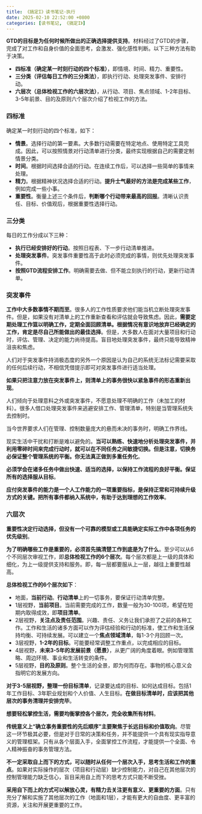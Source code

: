 ```yaml
---
title: 《搞定I》读书笔记·执行
date: 2025-02-10 22:52:00 +0800
categories: [读书笔记, 《搞定I》]
---
```


**GTD的目标是为任何时候所做出的正确选择提供支持**。材料经过了GTD的步骤，完成了对工作和自身价值的全面思考，会激发、强化感性判断。以下三种方法有助于决策。
- **四标准（确定某一时刻行动的四个标准）**，即情境、时间、精力、重要性。
- **三分类（评估每日工作的三分类法）**，即执行行动、处理突发事件、安排行动。
- **六层次（总体检视工作的六层次法）**，从行动、项目、焦点领域、1-2年目标、3-5年前景、目的及原则六个层次介绍了检视工作的方法。

### 四标准

确定某一时刻行动的四个标准，如下：
- **情景**。选择行动的第一要素。大多数行动需要在特定地点、使用特定工具完成。因此，可以按照情景对行动清单进行分类，最终实现根据自己的需要定制情景分类。
- **时间**。根据时间选择合适的行动。在连续工作后，可以选择一些简单的事情来处理。
- **精力**。根据精神状况选择合适的行动。**提升士气最好的方法是完成某些工作**，例如完成一些小事。
- **重要性**。衡量上述三个条件后，**判断哪个行动带来最高的回报**。清晰认识责任、目标、价值观后，根据重要性选择行动。

### 三分类

每日的工作分成以下三种：
- **执行已经安排好的行动**。按照日程表、下一步行动清单推进。
- **处理突发事件**。突发事件重要性高于此时必须完成的事情，则优先处理突发事件。
- **按照GTD流程安排工作**。明确需要去做、但不能立刻执行的行动，更新行动清单。

### 突发事件

**工作中大多数事情不期而至**。很多人的工作性质要求他们能当机立断处理突发事件。但是，如果没有对清单上的工作重新查看和评估就会导致焦虑。因此，**需要定期处理工作篮以明确工作，定期全面回顾清单。根据情况有意识地放弃已经确定的工作，肯定是尽自己所能做出的最佳选择**。但是，大多数人在面对大量项目和行动时，评估、管理、决定的能力尚待提高。盲目地处理突发事件，最终只能导致精神沮丧和焦虑。

人们对于突发事件持消极态度的另外一个原因是认为自己的系统无法标记需要采取的任何后续行动，不相信凭借提示即可对突发事件进行适当处理。

**如果只把注意力放在突发事件上，则清单上的事务很快以紧急事件的形态重新出现**。

人们倾向于处理意料之外或突发事件，不愿意处理不明确的工作（未加工的材料）。很多人借口处理突发事件来逃避安排工作、管理清单，特别是当管理系统失去控制时。

当今世界要求人们在管理、控制数量庞大的悬而未决的事务时，明确工作界线。

现实生活中干扰和打断是难以避免的。**当可以熟练、快速地分析处理突发事件，并利用零碎时间来完成行动时，就可以在不同任务之间敏捷切换。但是注意，切换务必保证整个管理系统的平衡。你无法真正做到多重任务化**。

**必须学会在诸多任务中做出快速、适当的选择，以保持工作流程的良好平衡。保证所有的选择服从目标**。

**应付突发事件的能力是一个人工作能力的一项重要指标，是保持正常和可持续升级方式的关键。把所有事件都纳入系统中，有助于达到理想的工作效率**。

### 六层次

**重要性决定行动选择，但没有一个可靠的模型或工具能确定实际工作中各项任务的优先级别**。

**为了明确哪些工作是重要的，必须首先搞清楚工作到底是为了什么**。至少可以从6个不同层次审视工作，即**总体检视工作的6个层次**。每个层次都是上一级的具体和细化，为上一级提供支持和服务。即，每一层都要服从上一层，越往上重要性越高。

**总体检视工作的6个层次如下**：
- 地面，**当前行动**。**行动清单**上的一切事务，要保证行动清单完整。
- 1层视野，**当前项目**。当前需要完成的工作，数量一般为30-100项，希望在短期内取得成效，即**项目清单**。
- 2层视野，**关注点及责任范围**。兴趣、责任、义务让我们承担了之前的各种工作。工作和生活的诸多方面可以作为评估经验和行动的标准，使工作和生活保持均衡、可持续发展。可以建立一个**焦点领域清单**，每1-3个月回顾一次。
- 3层视野，**1-2年的目标**。可能要经常调整工作重点，以完成相应的目标。
- 4层视野，**未来3-5年的发展前景（愿景）**，从更广阔的角度着眼。例如管理策略、周边环境、事业和生活转变的条件。
- 5层视野，**目的及原则**。整个生活的全景，即为何而存在。事物的核心意义会指明它的发展方向。

**对于3-5层视野，整理一份目标清单**，记录要达成的目标、如何达成目标。包括1年工作目标、3年职业规划和个人价值、人生目标。**在做目标清单时，应该把其他层次的事务清理并安排完毕**。

**想要轻松掌控生活，需要均衡掌控各个层次，完全收集所有材料**。

**传统意义上“确立事务重要性的先后顺序”主要聚焦于长远目标和价值取向**。尽管这一环节极其必要，但是对于日常的决策和任务，并不能提供一个具有现实指导意义的管理框架。只有从各个层面入手，全面掌控工作流程，才能提供一个全面、令人精神振奋的事务管理方法。

**不一定采取自上而下的方式，可以随时从任何一个层次入手，思考生活和工作的重点**。如果对实际操作的层次（项目和行动层）缺少控制能力，对自己在其他层次的控制管理能力缺乏信心，盲目采用自上而下的思考方式只能不断受挫。

**采用自下而上的方式可以解放心灵，有精力去关注更有意义、更重要的方面**。只有充分了解和实施了其他层次的工作（地面和1层），才能有更大的自由度、更丰富的资源，关注和开展更重要的工作。

